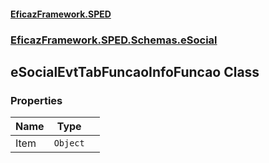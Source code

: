 #### [EficazFramework.SPED](EficazFrameworkSPED.md 'EficazFramework SPED')
### [EficazFramework.SPED.Schemas.eSocial](EficazFramework.SPED.Schemas.eSocial.md 'EficazFramework.SPED.Schemas.eSocial')

## eSocialEvtTabFuncaoInfoFuncao Class
### Properties

| Name | Type | |
| :--- | :---: | :--- |
| Item | `Object` |  |
